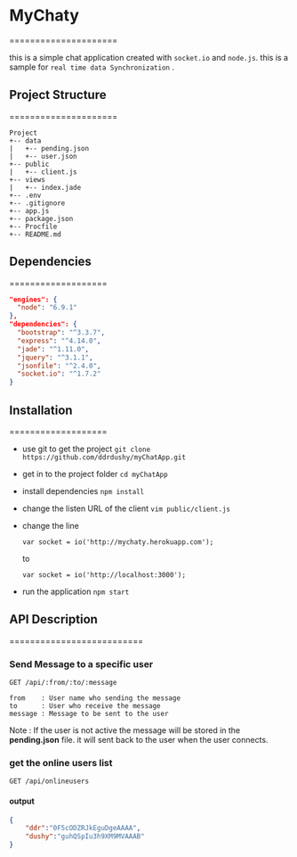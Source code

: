 # MyChaty

=====================

this is a simple chat application created with `socket.io` and `node.js`. this is a sample for `real time data Synchronization` .

## Project Structure

=====================

```
Project
+-- data
|   +-- pending.json
|   +-- user.json
+-- public
|   +-- client.js
+-- views
|   +-- index.jade
+-- .env
+-- .gitignore
+-- app.js
+-- package.json
+-- Procfile
+-- README.md
```

## Dependencies

===================

```json
"engines": {
  "node": "6.9.1"
},
"dependencies": {
  "bootstrap": "^3.3.7",
  "express": "^4.14.0",
  "jade": "^1.11.0",
  "jquery": "^3.1.1",
  "jsonfile": "^2.4.0",
  "socket.io": "^1.7.2"
}
```

## Installation

===================

- use git to get the project `git clone https://github.com/ddrdushy/myChatApp.git`
- get in to the project folder `cd myChatApp`
- install dependencies `npm install`
- change the listen URL of the client `vim public/client.js`
- change the line

  ```
  var socket = io('http://mychaty.herokuapp.com');
  ```

  to

  ```
  var socket = io('http://localhost:3000');
  ```

- run the application `npm start`

## API Description

==========================

### Send Message to a specific user

```
GET /api/:from/:to/:message
```

```
from    : User name who sending the message
to      : User who receive the message
message : Message to be sent to the user
```

Note : If the user is not active the message will be stored in the **pending.json** file. it will sent back to the user when the user connects.

### get the online users list

```
GET /api/onlineusers
```

#### output

```json
{
    "ddr":"0F5cODZRJkEguDgeAAAA",
    "dushy":"guhQSpIu3h9XM9MVAAAB"
}
```
